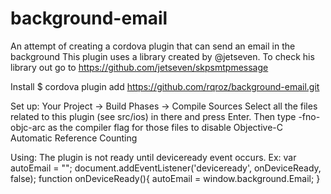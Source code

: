 # background-email
An attempt of creating a cordova plugin that can send an email in the background
This plugin uses a library created by @jetseven. 
  To check his library out go to https://github.com/jetseven/skpsmtpmessage
  
  
Install
  $ cordova plugin add https://github.com/rqroz/background-email.git

Set up:
  Your Project -> Build Phases -> Compile Sources
  Select all the files related to this plugin (see src/ios) in there and press Enter.
  Then type -fno-objc-arc as the compiler flag for those files to disable Objective-C Automatic Reference Counting
  
Using:
  The plugin is not ready until deviceready event occurs.
  Ex:
    var autoEmail = "";
    document.addEventListener('deviceready', onDeviceReady, false);
    function onDeviceReady(){
      autoEmail = window.background.Email;
    }
